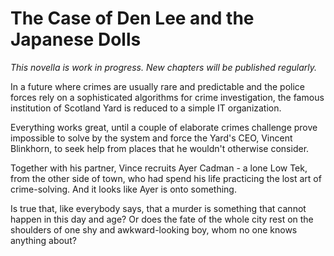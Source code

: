 # The Case of Den Lee and the Japanese Dolls

*This novella is work in progress. New chapters will be published regularly.*

In a future where crimes are usually rare and predictable and the police forces rely on a sophisticated algorithms for crime investigation, the famous institution of Scotland Yard is reduced to a simple IT organization.

Everything works great, until a couple of elaborate crimes challenge prove impossible to solve by the system and force the Yard's CEO, Vincent Blinkhorn, to seek help from places that he wouldn't otherwise consider.

Together with his partner, Vince recruits Ayer Cadman - a lone Low Tek, from the other side of town, who had spend his life practicing the lost art of crime-solving. And it looks like Ayer is onto something.

Is true that, like everybody says, that a murder is something that cannot happen in this day and age? Or does the fate of the whole city rest on the shoulders of one shy and awkward-looking boy, whom no one knows anything about?

